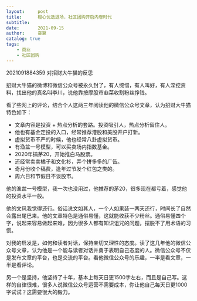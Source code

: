 ```yaml
---
layout:     post
title:      橙心优选退场，社区团购开启内卷时代
subtitle:   
date:       2021-09-15
author:     奋翼
catalog: true
tags:
    - 商业
    - 社区团购
---
```



2021091884359 对招财大牛猫的反思

招财大牛猫的微博和微信公众号被永久封了，有人惋惜，有人叫好，有人深挖资料，找出他的真名叫李川，说他靠按摩股市韭菜收割粉丝挣钱。

看了些网上的评论，结合个人这两三年阅读他的微信公众号文章，认为招财大牛猫特色如下：

- 文章内容是投资 + 热点分析的套路。投资吸引人，热点分析留住人。
- 他也有基金定投的入口，经常推荐港股和美股开户打新。
- 虚拟货币不严的时候，他也经常八卦虚拟货币。
- 有渔盆一号模型，可以买卖场内指数基金。
- 2020年搞茅20，开始推白马股票。
- 还经常卖卖橘子和文化衫，弄个拼多多的广告。
- 奇月份收个稿费，逢年过节发个红包之类的。
- 周六日和节假日不谈股市。

他的渔盆一号模型，我一次也没用过，他推荐的茅20，很多现在都亏着，感觉他的投资水平一般。

他的文风我觉得还行。俗话说文如其人，一个人如果装一两天还行，时间长了自然会露出尾巴来。他的文章特色是通俗易懂，这就能收获不少粉丝。通俗易懂四个字，说起来容易做起来难，因为很多人都有知识诅咒的问题，摆脱不了用术语的习惯。

对我的启发是，如何和读者对话，保持亲切又理性的态度。读了这几年他的微信公众号文章，认为他是一个能与读者对话并勇于表明自己态度的人。微信公众号不仅是发布文章的平台，也是交流的平台。看他微信公众号的乐趣，一半是看文章，一半是看评论。

另一个是坚持，他坚持了十年，基本上每天日更1500字左右，而且是自己写。这样的自律很难，很多人说微信公众号运营不需要成本，你让他自己每天日更1000字试试？这需要很大的毅力。


